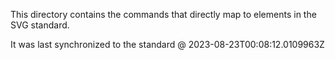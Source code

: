 This directory contains the commands that directly map to elements in the SVG standard.

It was last synchronized to the standard @ 2023-08-23T00:08:12.0109963Z
